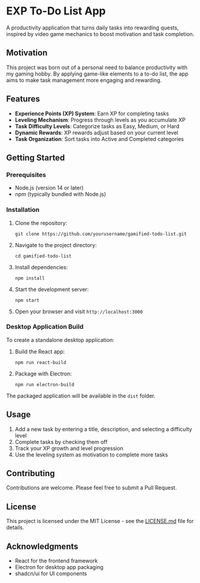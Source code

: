 # EXP To-Do List App

A productivity application that turns daily tasks into rewarding quests, inspired by video game mechanics to boost motivation and task completion.

## Motivation

This project was born out of a personal need to balance productivity with my gaming hobby. By applying game-like elements to a to-do list, the app aims to make task management more engaging and rewarding.

## Features

- **Experience Points (XP) System**: Earn XP for completing tasks
- **Leveling Mechanism**: Progress through levels as you accumulate XP
- **Task Difficulty Levels**: Categorize tasks as Easy, Medium, or Hard
- **Dynamic Rewards**: XP rewards adjust based on your current level
- **Task Organization**: Sort tasks into Active and Completed categories

## Getting Started

### Prerequisites

- Node.js (version 14 or later)
- npm (typically bundled with Node.js)

### Installation

1. Clone the repository:
   ```
   git clone https://github.com/yourusername/gamified-todo-list.git
   ```

2. Navigate to the project directory:
   ```
   cd gamified-todo-list
   ```

3. Install dependencies:
   ```
   npm install
   ```

4. Start the development server:
   ```
   npm start
   ```

5. Open your browser and visit `http://localhost:3000`

### Desktop Application Build

To create a standalone desktop application:

1. Build the React app:
   ```
   npm run react-build
   ```

2. Package with Electron:
   ```
   npm run electron-build
   ```

The packaged application will be available in the `dist` folder.

## Usage

1. Add a new task by entering a title, description, and selecting a difficulty level
2. Complete tasks by checking them off
3. Track your XP growth and level progression
4. Use the leveling system as motivation to complete more tasks

## Contributing

Contributions are welcome. Please feel free to submit a Pull Request.

## License

This project is licensed under the MIT License - see the [LICENSE.md](LICENSE.md) file for details.

## Acknowledgments

- React for the frontend framework
- Electron for desktop app packaging
- shadcn/ui for UI components
